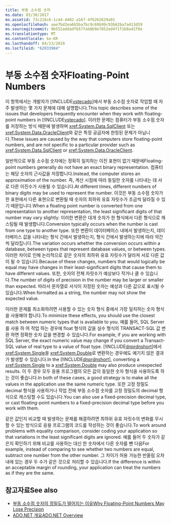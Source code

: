```yaml
---
title: 부동 소수점 숫자
ms.date: 03/30/2017
ms.assetid: 73c218c6-1c44-4402-a167-4f6262629a91
ms.openlocfilehash: aae7bd2ea6b5ba7bc9c69b99c93b62ba7a413d59
ms.sourcegitcommit: 9b552addadfb57fab0b9e7852ed4f1f1b8a42f8e
ms.translationtype: MT
ms.contentlocale: ko-KR
ms.lasthandoff: 04/23/2019
ms.locfileid: "62033984"
---
```

# <a name="floating-point-numbers"></a><span data-ttu-id="6976a-102">부동 소수점 숫자</span><span class="sxs-lookup"><span data-stu-id="6976a-102">Floating-Point Numbers</span></span>
<span data-ttu-id="6976a-103">이 항목에서는 개발자가 [!INCLUDE[vstecado](../../../../includes/vstecado-md.md)]에서 부동 소수점 숫자로 작업할 때 자주 발생하는 몇 가지 문제에 대해 설명합니다.</span><span class="sxs-lookup"><span data-stu-id="6976a-103">This topic describes some of the issues that developers frequently encounter when they work with floating-point numbers in [!INCLUDE[vstecado](../../../../includes/vstecado-md.md)].</span></span> <span data-ttu-id="6976a-104">이러한 문제는 컴퓨터가 부동 소수점 숫자를 저장하는 방식 때문에 발생하며 <xref:System.Data.SqlClient> 또는 <xref:System.Data.OracleClient>와 같은 특정 공급자에 한정된 문제가 아닙니다.</span><span class="sxs-lookup"><span data-stu-id="6976a-104">These issues are caused by the way that computers store floating-point numbers, and are not specific to a particular provider such as <xref:System.Data.SqlClient> or <xref:System.Data.OracleClient>.</span></span>  
  
 <span data-ttu-id="6976a-105">일반적으로 부동 소수점 숫자에는 정확히 일치하는 이진 표현이 없기 때문에</span><span class="sxs-lookup"><span data-stu-id="6976a-105">Floating-point numbers generally do not have an exact binary representation.</span></span> <span data-ttu-id="6976a-106">컴퓨터는 해당 숫자의 근사값을 저장합니다.</span><span class="sxs-lookup"><span data-stu-id="6976a-106">Instead, the computer stores an approximation of the number.</span></span> <span data-ttu-id="6976a-107">즉, 계산 시점에 따라 동일한 숫자를 나타내는 데 서로 다른 이진수가 사용될 수 있습니다.</span><span class="sxs-lookup"><span data-stu-id="6976a-107">At different times, different numbers of binary digits may be used to represent the number.</span></span> <span data-ttu-id="6976a-108">이것은 부동 소수점 숫자가 한 표현에서 다른 표현으로 변환될 때 숫자의 최하위 유효 자릿수가 조금씩 달라질 수 있기 때문입니다.</span><span class="sxs-lookup"><span data-stu-id="6976a-108">When a floating point number is converted from one representation to another representation, the least significant digits of that number may vary slightly.</span></span> <span data-ttu-id="6976a-109">이러한 변환은 대개 숫자가 한 형식에서 다른 형식으로 캐스팅될 때 발생합니다.</span><span class="sxs-lookup"><span data-stu-id="6976a-109">Conversion typically occurs when the number is cast from one type to another type.</span></span> <span data-ttu-id="6976a-110">또한 변환이 데이터베이스 내에서 발생하는지, 데이터베이스 값을 나타내는 형식 간에서 발생하는지, 형식 간에서 발생하는지에 따라 약간씩 달라집니다.</span><span class="sxs-lookup"><span data-stu-id="6976a-110">The variation occurs whether the conversion occurs within a database, between types that represent database values, or between types.</span></span> <span data-ttu-id="6976a-111">이러한 차이로 인해 논리적으로 같은 숫자의 최하위 유효 자릿수가 달라져 서로 다른 값이 될 수 있습니다.</span><span class="sxs-lookup"><span data-stu-id="6976a-111">Because of these changes, numbers that would logically be equal may have changes in their least-significant digits that cause them to have different values.</span></span> <span data-ttu-id="6976a-112">또한, 숫자의 전체 자릿수가 예상보다 작거나 클 수 있습니다.</span><span class="sxs-lookup"><span data-stu-id="6976a-112">The number of digits of precision in the number may be larger or smaller than expected.</span></span> <span data-ttu-id="6976a-113">따라서 문자열로 서식이 지정된 숫자는 예상과 다른 값으로 표시될 수 있습니다.</span><span class="sxs-lookup"><span data-stu-id="6976a-113">When formatted as a string, the number may not show the expected value.</span></span>  
  
 <span data-ttu-id="6976a-114">이러한 문제를 최소화하려면 사용할 수 있는 숫자 형식 중에서 가장 일치하는 숫자 형식을 사용해야 합니다.</span><span class="sxs-lookup"><span data-stu-id="6976a-114">To minimize these effects, you should use the closest match between numeric types that is available to you.</span></span> <span data-ttu-id="6976a-115">예를 들어, SQL Server를 사용 하 여 작업 하는 경우에 float 형식의 값을 실수 형식의 TRANSACT-SQL 값 변환 하면 정확한 숫자 값을 변경할 수 있습니다.</span><span class="sxs-lookup"><span data-stu-id="6976a-115">For example, if you are working with SQL Server, the exact numeric value may change if you convert a Transact-SQL value of real type to a value of float type.</span></span> <span data-ttu-id="6976a-116">[!INCLUDE[dnprdnshort](../../../../includes/dnprdnshort-md.md)]에서 <xref:System.Single>을 <xref:System.Double>로 변환하는 경우에도 예기치 않은 결과가 발생할 수 있습니다.</span><span class="sxs-lookup"><span data-stu-id="6976a-116">In the [!INCLUDE[dnprdnshort](../../../../includes/dnprdnshort-md.md)], converting a <xref:System.Single> to a <xref:System.Double> may also produce unexpected results.</span></span> <span data-ttu-id="6976a-117">이 두 경우 모두 응용 프로그램의 모든 값이 동일한 숫자 형식을 사용하도록 하는 것이 좋습니다.</span><span class="sxs-lookup"><span data-stu-id="6976a-117">In both of these cases, a good strategy is to make all the values in the application use the same numeric type.</span></span> <span data-ttu-id="6976a-118">또한 고정 정밀도 decimal 형식을 사용하거나 작업 전에 부동 소수점 숫자를 고정 정밀도의 decimal 형식으로 캐스팅할 수도 있습니다.</span><span class="sxs-lookup"><span data-stu-id="6976a-118">You can also use a fixed-precision decimal type, or cast floating-point numbers to a fixed-precision decimal type before you work with them.</span></span>  
  
 <span data-ttu-id="6976a-119">같은 값인지 비교할 때 발생하는 문제를 해결하려면 최하위 유효 자릿수의 변화를 무시할 수 있는 방식으로 응용 프로그램의 코드를 작성하는 것이 좋습니다.</span><span class="sxs-lookup"><span data-stu-id="6976a-119">To work around problems with equality comparison, consider coding your application so that variations in the least significant digits are ignored.</span></span> <span data-ttu-id="6976a-120">예를 들어 두 숫자가 같은지 확인하기 위해 비교를 사용하는 대신 한 숫자에서 다른 숫자를 뺀 다음</span><span class="sxs-lookup"><span data-stu-id="6976a-120">For example, instead of comparing to see whether two numbers are equal, subtract one number from the other number.</span></span> <span data-ttu-id="6976a-121">그 차이가 허용 가능한 반올림 오차 내에 있는 경우 두 수가 같은 것으로 처리할 수 있습니다.</span><span class="sxs-lookup"><span data-stu-id="6976a-121">If the difference is within an acceptable margin of rounding, your application can treat the numbers as if they are the same.</span></span>  
  
## <a name="see-also"></a><span data-ttu-id="6976a-122">참고자료</span><span class="sxs-lookup"><span data-stu-id="6976a-122">See also</span></span>

- [<span data-ttu-id="6976a-123">부동 소수점 숫자의 정밀도가 떨어지는 이유</span><span class="sxs-lookup"><span data-stu-id="6976a-123">Why Floating-Point Numbers May Lose Precision</span></span>](/cpp/build/reference/why-floating-point-numbers-may-lose-precision)
- [<span data-ttu-id="6976a-124">ADO.NET 개요</span><span class="sxs-lookup"><span data-stu-id="6976a-124">ADO.NET Overview</span></span>](ado-net-overview.md)
